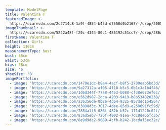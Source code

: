 ```yaml
---
template: ModelPage
title: Valentina T
featuredImage: >-
  https://ucarecdn.com/2c2714c8-1a9f-4854-b45d-d7550d0b2167/-/crop/2005x1130/16,116/-/preview/
imageThumbnail: >-
  https://ucarecdn.com/5242a48f-f20c-4344-80c1-485192c51cc7/-/crop/286x377/454,38/-/preview/
firstName: Valentina T
collection: Girls
height: 116cm
measurementType: bust
bust: 55cm
waist: 53cm
hips: 58cm
size: '6'
shoeSize: '8'
imagePortfolio:
  - image: 'https://ucarecdn.com/1470e1dc-b8a4-4acf-b8f5-2700eab5bd3d/'
  - image: 'https://ucarecdn.com/9a27312a-af05-4f10-b5c5-6b1c3a1b4f46/'
  - image: 'https://ucarecdn.com/1d6d344f-77a8-4453-b088-cf38e623ef6c/'
  - image: 'https://ucarecdn.com/e562d987-2dca-4203-9419-b8b534020238/'
  - image: 'https://ucarecdn.com/a36356de-0b26-4c64-9325-857ddc154564/'
  - image: 'https://ucarecdn.com/d3098d3c-3017-4dee-85d9-e258691fc59d/'
  - image: 'https://ucarecdn.com/7854a1f6-086f-482b-b52c-171d1220c02f/'
  - image: 'https://ucarecdn.com/83ad5eb7-726f-4002-91ea-7dc0de65fc3b/'
  - image: 'https://ucarecdn.com/8e9d9dc2-9669-4cfb-b242-1bcdaf5ec32c/'
---
```


